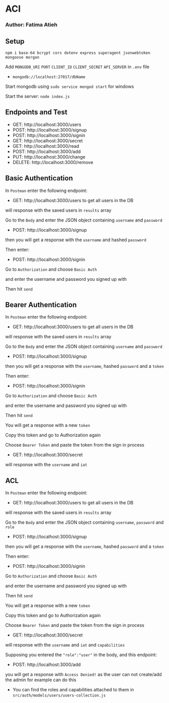 # ACI

### Author: Fatima Atieh

## Setup

`npm i base-64 bcrypt cors dotenv express superagent jsonwebtoken mongoose morgan`

Add `MONGODB_URI` `PORT` `CLIENT_ID` `CLIENT_SECRET` `API_SERVER` in `.env` file

* `mongodb://localhost:27017/dbName`

Start mongodb using `sudo service mongod start` for windows

Start the server: `node index.js`


## Endpoints and Test

- GET: http://localhost:3000/users
- POST: http://localhost:3000/signup
- POST: http://localhost:3000/signin
- GET: http://localhost:3000/secret
- GET: http://localhost:3000/read
- POST: http://localhost:3000/add
- PUT: http://localhost:3000/change
- DELETE: http://localhost:3000/remove



## Basic  Authentication 

In `Postman` enter the following endpoint:

- GET: http://localhost:3000/users
to get all users in the DB

will response with the saved users in `results` array

Go to the `Body` and enter the JSON object containing `username` and `password`

- POST: http://localhost:3000/signup

then you will get a response with the `username` and hashed `password`

Then enter:

- POST: http://localhost:3000/signin

Go to `Authorization` and choose `Basic Auth`

and enter the username and password you signed up with

Then hit `send`


## Bearer  Authentication

In `Postman` enter the following endpoint:


- GET: http://localhost:3000/users
to get all users in the DB

will response with the saved users in `results` array

Go to the `Body` and enter the JSON object containing `username` and `password`

- POST: http://localhost:3000/signup

then you will get a response with the `username`, hashed `password` and a `token`

Then enter:

- POST: http://localhost:3000/signin

Go to `Authorization` and choose `Basic Auth`

and enter the username and password you signed up with

Then hit `send`

You will get a response with a new `token`

Copy this token and go to Authorization again

Choose `Bearer Token` and paste the token from the sign in process

- GET: http://localhost:3000/secret

will response with the `username` and `iat`


## ACL 

In `Postman` enter the following endpoint:

- GET: http://localhost:3000/users
to get all users in the DB

will response with the saved users in `results` array

Go to the `Body` and enter the JSON object containing `username`, `password` and `role`

- POST: http://localhost:3000/signup

then you will get a response with the `username`, hashed `password` and a `token`

Then enter:

- POST: http://localhost:3000/signin

Go to `Authorization` and choose `Basic Auth`

and enter the username and password you signed up with

Then hit `send`

You will get a response with a new `token`

Copy this token and go to Authorization again

Choose `Bearer Token` and paste the token from the sign in process

- GET: http://localhost:3000/secret

will response with the `username` and `iat` and `capabilities`

Supposing you entered the `"role":"user"` in the body, and this endpoint:
- POST: http://localhost:3000/add

you will get a response with `Access Denied!` as the user can not create/add the admin for example can do this

* You can find the roles and capabilities attached to them in `src/auth/models/users/users-collection.js`


